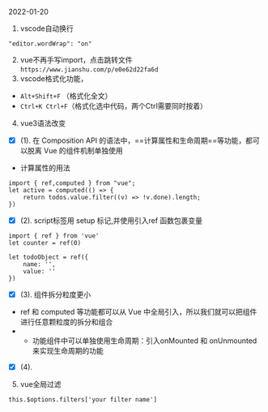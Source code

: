 2022-01-20
1. vscode自动换行
```
"editor.wordWrap": "on"
```

2. vue不再手写import，点击跳转文件`https://www.jianshu.com/p/e0e62d22fa6d`
3. vscode格式化功能， 
- `Alt+Shift+F` （格式化全文）
- `Ctrl+K Ctrl+F`（格式化选中代码，两个Ctrl需要同时按着）

4. vue3语法改变
- [x] (1). 在 Composition API 的语法中，==计算属性和生命周期==等功能，都可以脱离 Vue 的组件机制单独使用
-  计算属性的用法
``` 
import { ref,computed } from "vue";
let active = computed(() => { 
    return todos.value.filter((v) => !v.done).length;
})
```
- [x] (2). script标签用 setup 标记,并使用引入ref 函数包裹变量
```
import { ref } from 'vue'
let counter = ref(0)

let todoObject = ref({
    name: '', 
    value: ''
})
```
- [x] (3). 组件拆分粒度更小
- ref 和 computed 等功能都可以从 Vue 中全局引入，所以我们就可以把组件进行任意颗粒度的拆分和组合
- - 功能组件中可以单独使用生命周期：引入onMounted 和 onUnmounted 来实现生命周期的功能
- [x] (4).


5. vue全局过滤

```
this.$options.filters['your filter name']

```



